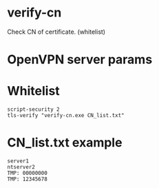 # verify-cn
Check CN of certificate. (whitelist)


# OpenVPN server params
# Whitelist
 ```
script-security 2
tls-verify "verify-cn.exe CN_list.txt"
```

# CN_list.txt example
```
server1
ntserver2
TMP: 00000000
TMP: 12345678
```
